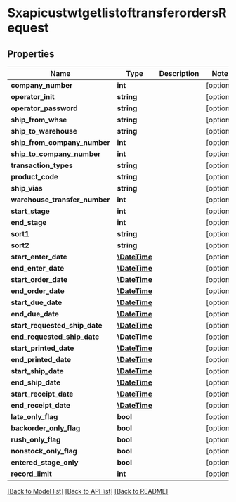 # SxapicustwtgetlistoftransferordersRequest

## Properties
Name | Type | Description | Notes
------------ | ------------- | ------------- | -------------
**company_number** | **int** |  | [optional] 
**operator_init** | **string** |  | [optional] 
**operator_password** | **string** |  | [optional] 
**ship_from_whse** | **string** |  | [optional] 
**ship_to_warehouse** | **string** |  | [optional] 
**ship_from_company_number** | **int** |  | [optional] 
**ship_to_company_number** | **int** |  | [optional] 
**transaction_types** | **string** |  | [optional] 
**product_code** | **string** |  | [optional] 
**ship_vias** | **string** |  | [optional] 
**warehouse_transfer_number** | **int** |  | [optional] 
**start_stage** | **int** |  | [optional] 
**end_stage** | **int** |  | [optional] 
**sort1** | **string** |  | [optional] 
**sort2** | **string** |  | [optional] 
**start_enter_date** | [**\DateTime**](\DateTime.md) |  | [optional] 
**end_enter_date** | [**\DateTime**](\DateTime.md) |  | [optional] 
**start_order_date** | [**\DateTime**](\DateTime.md) |  | [optional] 
**end_order_date** | [**\DateTime**](\DateTime.md) |  | [optional] 
**start_due_date** | [**\DateTime**](\DateTime.md) |  | [optional] 
**end_due_date** | [**\DateTime**](\DateTime.md) |  | [optional] 
**start_requested_ship_date** | [**\DateTime**](\DateTime.md) |  | [optional] 
**end_requested_ship_date** | [**\DateTime**](\DateTime.md) |  | [optional] 
**start_printed_date** | [**\DateTime**](\DateTime.md) |  | [optional] 
**end_printed_date** | [**\DateTime**](\DateTime.md) |  | [optional] 
**start_ship_date** | [**\DateTime**](\DateTime.md) |  | [optional] 
**end_ship_date** | [**\DateTime**](\DateTime.md) |  | [optional] 
**start_receipt_date** | [**\DateTime**](\DateTime.md) |  | [optional] 
**end_receipt_date** | [**\DateTime**](\DateTime.md) |  | [optional] 
**late_only_flag** | **bool** |  | [optional] 
**backorder_only_flag** | **bool** |  | [optional] 
**rush_only_flag** | **bool** |  | [optional] 
**nonstock_only_flag** | **bool** |  | [optional] 
**entered_stage_only** | **bool** |  | [optional] 
**record_limit** | **int** |  | [optional] 

[[Back to Model list]](../README.md#documentation-for-models) [[Back to API list]](../README.md#documentation-for-api-endpoints) [[Back to README]](../README.md)


